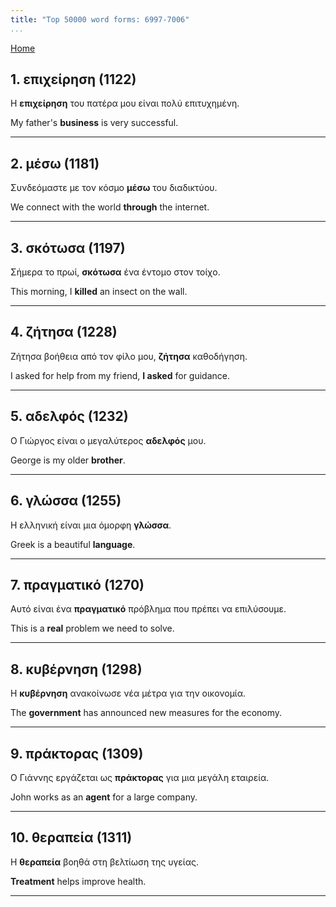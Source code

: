 ```yaml
---
title: "Top 50000 word forms: 6997-7006"
...
```


[Home](./) 

## 1. επιχείρηση (1122)

Η **επιχείρηση** του πατέρα μου είναι πολύ επιτυχημένη.  

My father's **business** is very successful.

---

## 2. μέσω (1181)

Συνδεόμαστε με τον κόσμο **μέσω** του διαδικτύου.

We connect with the world **through** the internet.

---

## 3. σκότωσα (1197)

Σήμερα το πρωί, **σκότωσα** ένα έντομο στον τοίχο.  

This morning, I **killed** an insect on the wall.

---

## 4. ζήτησα (1228)

Ζήτησα βοήθεια από τον φίλο μου, **ζήτησα** καθοδήγηση.

I asked for help from my friend, **I asked** for guidance.

---

## 5. αδελφός (1232)

Ο Γιώργος είναι ο μεγαλύτερος **αδελφός** μου.  

George is my older **brother**.

---

## 6. γλώσσα (1255)

Η ελληνική είναι μια όμορφη **γλώσσα**.  

Greek is a beautiful **language**.

---

## 7. πραγματικό (1270)

Αυτό είναι ένα **πραγματικό** πρόβλημα που πρέπει να επιλύσουμε.  

This is a **real** problem we need to solve.

---

## 8. κυβέρνηση (1298)

Η **κυβέρνηση** ανακοίνωσε νέα μέτρα για την οικονομία.  

The **government** has announced new measures for the economy.

---

## 9. πράκτορας (1309)

Ο Γιάννης εργάζεται ως **πράκτορας** για μια μεγάλη εταιρεία.  

John works as an **agent** for a large company.

---

## 10. θεραπεία (1311)

Η **θεραπεία** βοηθά στη βελτίωση της υγείας.  

**Treatment** helps improve health.

---

